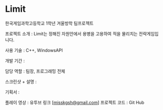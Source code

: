 # Limit
한국게임과학고등학교 1학년 겨울방학 팀프로젝트

프로젝트 소개 : Limit는 정해진 자원안에서 용병을 고용하여 적을 물리치는 전략게임입니다.

사용 기술 : C++, WindowsAPI

개발 기간 : 

담당 역할 : 팀장, 프로그래밍 전체

스크린샷 + 설명 : 

기획서 : 

플레이 영상 : 유투브 링크 [misskgsh@gmail.com]
프로젝트 코드 : Git Hub
